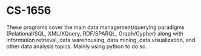# CS-1656

These programs cover the main data management/querying paradigms (Relational/SQL, XML/XQuery, RDF/SPARQL, Graph/Cypher) along with information retrieval, data warehousing, data mining, data visualization, and other data analysis topics. Mainly using
python to do so. 
